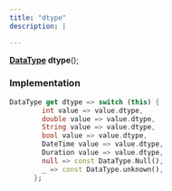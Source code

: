 ```yaml
---
title: "dtype"
description: |

---
```

<span class="dart-code"><strong>[DataType] dtype</strong>();</span>


### Implementation
```dart
DataType get dtype => switch (this) {
        int value => value.dtype,
        double value => value.dtype,
        String value => value.dtype,
        bool value => value.dtype,
        DateTime value => value.dtype,
        Duration value => value.dtype,
        null => const DataType.Null(),
        _ => const DataType.unknown(),
      };
```

[DataType]: /reference/classes/datatype/